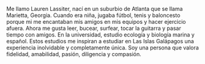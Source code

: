 Me llamo Lauren Lassiter, nací en un suburbio de Atlanta que se llama Marietta, Georgia. Cuando era niña, jugaba fútbol, tenis y baloncesto porque mi me encantaban mis amigos en mis equipos y hacer ejercicio afuera. Ahora me gusta leer, bucear, surfear, tocar la guitarra y pasar tiempo con amigos. En la universidad, estudio ecología y biología marina y español. Estos estudios me inspiran a estudiar en Las Islas Galápagos una experiencia inolvidable y completamente única. Soy una persona que valora fidelidad, amabilidad, pasión, diligencia y compasión. 

